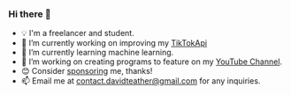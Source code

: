 ### Hi there 👋
- 💡 I'm a freelancer and student.
- 🔭 I’m currently working on improving my [TikTokApi](https://github.com/davidteather/TikTok-Api)
- 🌱 I’m currently learning machine learning.
- 🔨 I’m working on creating programs to feature on my [YouTube Channel](https://www.youtube.com/channel/UCCbc8k9vvcgMBUWHE9E8f1w).
- 😊 Consider [sponsoring](https://github.com/sponsors/davidteather) me, thanks!
- 📫 Email me at contact.davidteather@gmail.com for any inquiries.
